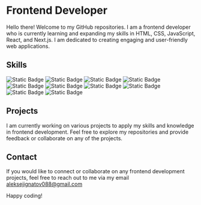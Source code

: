 # Frontend Developer

Hello there! Welcome to my GitHub repositories. I am a frontend developer who is currently learning and expanding my skills in HTML, CSS, JavaScript, React, and Next.js. I am dedicated to creating engaging and user-friendly web applications.

## Skills
![Static Badge](https://img.shields.io/badge/HTML-gray?logo=HTML5)
![Static Badge](https://img.shields.io/badge/CSS-gray?logo=css3)
![Static Badge](https://img.shields.io/badge/JavaScript-gray?logo=javascript)
![Static Badge](https://img.shields.io/badge/TypeScript-gray?logo=TypeScript)
![Static Badge](https://img.shields.io/badge/React-gray?logo=react)
![Static Badge](https://img.shields.io/badge/Next.js-gray?logo=Next.js)
![Static Badge](https://img.shields.io/badge/ChakraUI-gray?logo=ChakraUI)
![Static Badge](https://img.shields.io/badge/Prisma-gray?logo=Prisma)
![Static Badge](https://img.shields.io/badge/Git-gray?logo=Git)
![Static Badge](https://img.shields.io/badge/GitHub-gray?logo=GitHub)

## Projects
I am currently working on various projects to apply my skills and knowledge in frontend development. Feel free to explore my repositories and provide feedback or collaborate on any of the projects.

## Contact
If you would like to connect or collaborate on any frontend development projects, feel free to reach out to me via my email aleksejignatov088@gmail.com 

Happy coding!